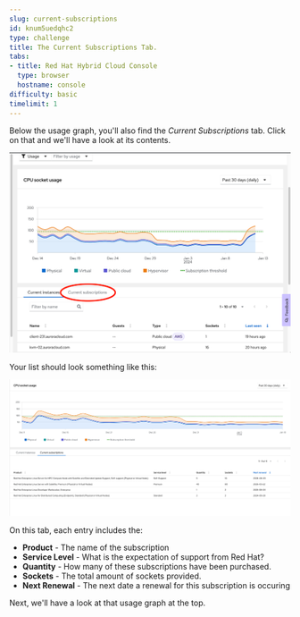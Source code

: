 ```yaml
---
slug: current-subscriptions
id: knum5uedqhc2
type: challenge
title: The Current Subscriptions Tab.
tabs:
- title: Red Hat Hybrid Cloud Console
  type: browser
  hostname: console
difficulty: basic
timelimit: 1
---
```

Below the usage graph, you'll also find the _Current Subscriptions_ tab.  Click on that and we'll have a look at its contents.

![current subscriptions tab](../assets/swatch-current-subs-tab.png)

Your list should look something like this:

![Current subscriptions list](../assets/swatch-current-subs-list.png)

On this tab, each entry includes the:
* **Product** - The name of the subscription
* **Service Level** - What is the expectation of support from Red Hat?
* **Quantity** - How many of these subscriptions have been purchased.
* **Sockets** - The total amount of sockets provided.
* **Next Renewal** - The next date a renewal for this subscription is occuring

Next, we'll have a look at that usage graph at the top.
